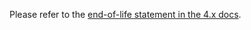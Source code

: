 Please refer to the [end-of-life statement in the 4.x docs](https://doc.powerdns.com/md/end-of-life/).